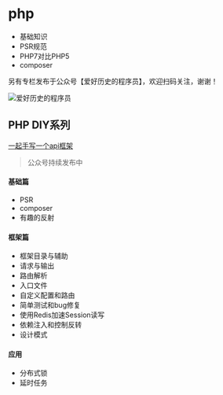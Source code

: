 # php

- 基础知识
- PSR规范
- PHP7对比PHP5
- composer

另有专栏发布于公众号【爱好历史的程序员】，欢迎扫码关注，谢谢！

![爱好历史的程序员](https://cdn.learnku.com/uploads/images/201912/01/41489/1DaPm3bQeT.png!large)



## PHP DIY系列

[一起手写一个api框架](https://mp.weixin.qq.com/mp/homepage?__biz=MzI3Njc5Mjc0Mg==&hid=7&sn=ec786eb198002a02d9fb203b31b032b9)

> 公众号持续发布中

#### 基础篇

* PSR
* composer
* 有趣的反射

#### 框架篇

* 框架目录与辅助
* 请求与输出
* 路由解析
* 入口文件
* 自定义配置和路由
* 简单测试和bug修复
* 使用Redis加速Session读写
* 依赖注入和控制反转
* 设计模式

#### 应用
* 分布式锁
* 延时任务